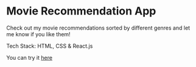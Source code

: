 # Movie Recommendation App

Check out my movie recommendations sorted by different genres and let me know if you like them!

Tech Stack: HTML, CSS & React.js

You can try it [here](https://my-movie-recommendation.netlify.app/)
